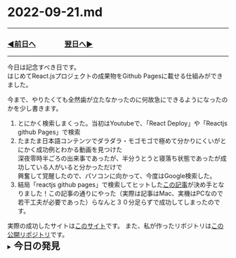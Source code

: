 # 2022-09-21.md
  
---

### [◀️前日へ](https://github.com/yuasys/chatty-journal/blob/main/2022/09/2022-09-20.md)&emsp;&emsp;&emsp;&emsp;[翌日へ▶️](https://github.com/yuasys/chatty-journal/blob/main/2022/09/2022-09-22.md)

---

今日は記念すべき日です。  
はじめてReact.jsプロジェクトの成果物をGithub Pagesに載せる仕組みができました。  

今まで、やりたくても全然歯が立たなかったのに何故急にできるようになったのかを少し書きます。
<ol>
  <li>とにかく検索しまくった。当初はYoutubeで、「React Deploy」や「Reactjs github Pages」で検索</li>
  <li>たまたま日本語コンテンツでダラダラ・モゴモゴで極めて分かりにくいがとにかく成功例とわかる動画を見つけた<br>
  深夜零時半ごろの出来事であったが、半分うとうと寝落ち状態であったが成功している人がいると分かっただけで<br>
  興奮して覚醒したので、パソコンに向かって、今度はGoogle検索した。</li>
  <li>結局「reactjs github pages」で検索してヒットした<a href="https://qiita.com/tat_mae084/items/745761eee6cd1d42949d">この記事</a>が決め手となりました！この記事の通りにやった（実際は記事はMac、実機はPCなので若干工夫が必要であった）らなんと３０分足らずで成功してしまったのです。</li>
  
</ol>
実際の成功したサイトは<a href="https://yuasys.github.io/react-second-repo/">このサイト</a>です。  
また、私が作ったリポジトリは<a href="https://github.com/yuasys/react-second-repo.git">この公開リポジトリ</a>です。

<details>
<summary><h2 style="display:inline">今日の発見</h2></summary>
 <h3>Reactのロゴがスマホの場合だけ回らない原因と対策方法</h3>
【原因】下記のコードの存在がクルクル回るのを阻止していた <a href="https://developer.mozilla.org/ja/docs/Web/CSS/@media/prefers-reduced-motion">詳細</a>
  
   ```javascript /src/App.css
         @media (prefers-reduced-motion: no-preference) {
         .App-logo {
          animation: App-logo-spin infinite 20s linear;
         }
        }
  ```
  
  【対策】デフォルトでクルクル回るように＠media(条件){ ～ }で設定した内容を通常のCSSセレクタに設定する。実際の例は下記
  
  ```javascript
      .App-logo {
        height: 28vmin;
        pointer-events: none;
        animation: App-logo-spin infinite 20s linear; //追記
      }
  ```

</details>
